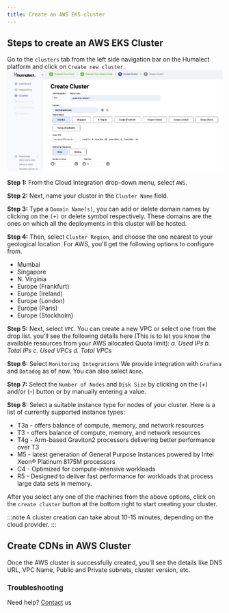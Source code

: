 ```yaml
---
title: Create an AWS EKS cluster
---
```


## Steps to create an AWS EKS Cluster
Go to the `clusters` tab from the left side navigation bar on the Humalect platform and click on `Create new cluster`.
![aws-cluster-creation](./../../static/img/aws-cluster-creation.png)


**Step 1:** From the Cloud Integration drop-down menu, select `AWS`.

**Step 2:** Next, name your cluster in the `Cluster Name` field.

**Step 3:** Type a `Domain Name(s)`, you can add or delete domain names by clicking on the `(+)` or delete symbol respectively. These domains are the ones on which all the deployments in this cluster will be hosted.

**Step 4:** Then, select `Cluster Region`, and choose the one nearest to your geological location. For AWS, you'll get the following options to configure from.

- Mumbai
- Singapore
- N. Virginia
- Europe (Frankfurt)
- Europe (Ireland)
- Europe (London)
- Europe (Paris)
- Europe (Stockholm)

**Step 5:** Next, select `VPC`. You can create a new VPC or select one from the drop list.
 you'll see the following details here (This is to let you know the available resources from your AWS allocated Quota limit):
 *a. Used IPs
 b. Total IPs
 c. Used VPCs
 d. Total VPCs*


**Step 6:** Select `Monitoring Integrations` We provide integration with `Grafana` and `Datadog` as of now. You can also select `None`.

**Step 7:** Select the `Number of Nodes` and `Disk Size` by clicking on the (+) and/or (-) button or by manually entering a value.

**Step 8:** Select a suitable instance type for nodes of your cluster. Here is a list of currently supported instance types:
- T3a - offers balance of compute, memory, and network resources
- T3 - offers balance of compute, memory, and network resources
- T4g - Arm-based Graviton2 processors delivering better performance over T3
- M5 - latest generation of General Purpose Instances powered by Intel Xeon® Platinum 8175M processors
- C4 - Optimized for compute-intensive workloads
- R5 - Designed to deliver fast performance for workloads that process large data sets in memory.

<!---
## Select a Virtual Machine:

### 1. T3a Instances
Offer a balance of compute, memory, and network resources for a broad spectrum of general-purpose workloads including micro-services, low-latency interactive applications, small and medium databases, virtual desktops, development environments, code repositories, and business-critical applications.

<img src="/aws/aws-t3a.png" width=75%>



### 2. T3 Instances
Offer a balance of compute, memory, and network resources and are designed for applications with moderate CPU usage that experience temporary spikes in use.

<img src="/aws/aws-t3.png" width=75%>

### 3. T4g Instances
Offers a balance of compute, memory, and network resources for a broad spectrum of general-purpose workloads including large-scale micro-services, small and medium databases, virtual desktops, and business-critical applications.

<img src="/aws/aws-t4g.png" width=75%>

### 4. M5 Instances
This family provides a balance of computing, memory, and network resources, and is a good choice for many applications.

<img src="/aws/aws-m5.png" width=75%>

### 5. C4 Instances
Instances are optimized for compute-intensive workloads and deliver very cost-effective high performance at a low price-per-compute ratio.


<img src="/aws/aws-c4.png" width=75%>

### 6. R5 Instances
Memory-optimized instances are designed to deliver fast performance for workloads that process large data sets in memory.

<img src="/aws/aws-r5.png" width=75%>
-->

After you select any one of the machines from the above options, click on the `create cluster` button at the bottom right to start creating your cluster.

:::note 
A cluster creation can take about 10-15 minutes, depending on the cloud provider.
:::

## Create CDNs in AWS Cluster

Once the AWS cluster is successfully created, you'll see the details like DNS URL, VPC Name, Public and Private subnets, cluster version, etc. 


 

### Troubleshooting
Need help? [Contact](./../Contact-us/reach-out-to-us) us

